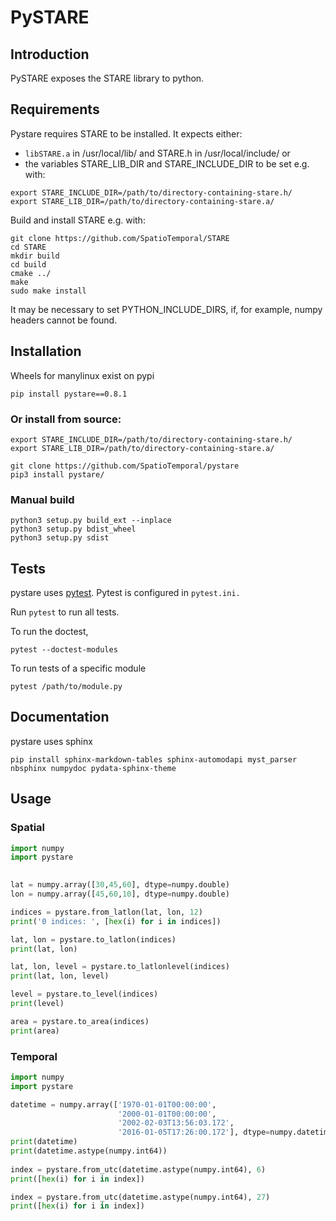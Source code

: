 # PySTARE

## Introduction
PySTARE exposes the STARE library to python.


## Requirements
Pystare requires STARE to be installed.
It expects either:

- ```libSTARE.a``` in /usr/local/lib/ and STARE.h in /usr/local/include/ or
- the variables STARE_LIB_DIR and STARE_INCLUDE_DIR to be set e.g. with:

```shell
export STARE_INCLUDE_DIR=/path/to/directory-containing-stare.h/
export STARE_LIB_DIR=/path/to/directory-containing-stare.a/
```


Build and install STARE e.g. with:

    git clone https://github.com/SpatioTemporal/STARE
    cd STARE
    mkdir build
    cd build
    cmake ../
    make
    sudo make install


It may be necessary to set PYTHON_INCLUDE_DIRS, if, for example, numpy
headers cannot be found.

## Installation
Wheels for manylinux exist on pypi
 
    pip install pystare==0.8.1

### Or install from source:

    export STARE_INCLUDE_DIR=/path/to/directory-containing-stare.h/
    export STARE_LIB_DIR=/path/to/directory-containing-stare.a/
        
    git clone https://github.com/SpatioTemporal/pystare 
    pip3 install pystare/
    
### Manual build

```shell
python3 setup.py build_ext --inplace 
python3 setup.py bdist_wheel
python3 setup.py sdist
```
    
## Tests
pystare uses [pytest](https://docs.pytest.org/en/6.2.x/). Pytest is configured in ```pytest.ini.```

Run ```pytest``` to run all tests.

To run the doctest,

```shell
pytest --doctest-modules 
```

To run tests of a specific module

```shell
pytest /path/to/module.py
```

## Documentation
pystare uses sphinx

```shell
pip install sphinx-markdown-tables sphinx-automodapi myst_parser nbsphinx numpydoc pydata-sphinx-theme
```
    

## Usage

### Spatial
```python
import numpy
import pystare
    

lat = numpy.array([30,45,60], dtype=numpy.double)
lon = numpy.array([45,60,10], dtype=numpy.double)

indices = pystare.from_latlon(lat, lon, 12)
print('0 indices: ', [hex(i) for i in indices])

lat, lon = pystare.to_latlon(indices)
print(lat, lon)

lat, lon, level = pystare.to_latlonlevel(indices)
print(lat, lon, level)

level = pystare.to_level(indices)
print(level)

area = pystare.to_area(indices)
print(area)
```
 

### Temporal
```python
import numpy
import pystare

datetime = numpy.array(['1970-01-01T00:00:00', 
                        '2000-01-01T00:00:00', 
                        '2002-02-03T13:56:03.172', 
                        '2016-01-05T17:26:00.172'], dtype=numpy.datetime64)
print(datetime)
print(datetime.astype(numpy.int64))
    
index = pystare.from_utc(datetime.astype(numpy.int64), 6)
print([hex(i) for i in index])

index = pystare.from_utc(datetime.astype(numpy.int64), 27)
print([hex(i) for i in index])

```


    




